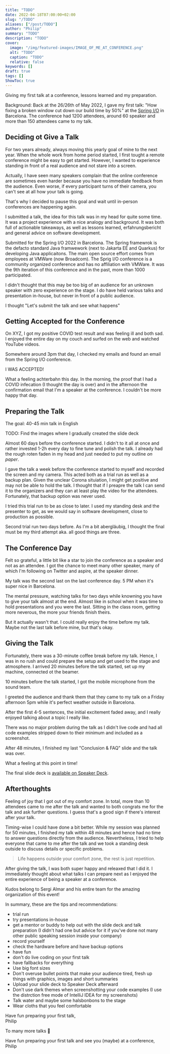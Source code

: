 ```yaml
---
title: "TODO"
date: 2022-04-18T07:00:00+02:00
slug: "/TODO"
aliases: ["/post/TODO"]
author: "Philip"
summary: "TODO"
description: "TODO"
cover:
  image: "/img/featured-images/IMAGE_OF_ME_AT_CONFERENCE.png"
  alt: "TODO"
  caption: "TODO"
  relative: false
keywords: []
draft: true
tags: []
ShowToc: true
---
```


Giving my first talk at a conference, lessons learned and my preparation.

Background: Back at the 26/26th of May 2022, I gave my first talk: "How fixing a broken window cut down our build time by 50%" at the [Spring I/O](https://springio.net) in Barcelona. The conference had 1200 attendees, around 60 speaker and more than 150 attendees came to my talk.

## Deciding ot Give a Talk

For two years already, always moving this yearly goal of mine to the next year. When the whole work from home period started, I first tought a remote conference might be easy to get started. However, I wanted to experience standing in front of a real audience and not stare into a screen.

Actually, I have seen many speakers complain that the online conference are sometimes even harder because you have no immediate feedback from the audience. Even worse, if every participant turns of their camera, you can't see at all how your talk is going.

That's why I decided to pause this goal and wait until in-person conferences are happening again.

I submitted a talk, the idea for this talk was in my head for quite some time. It was a project experience with a nice analogy and background. It was both full of actionable takeaways, as well as lessons learned, erfahrungsbericht and general advice on software development.

Submitted for the Spring I/O 2022 in Barcelona. The Spring framewrok is the defacto standard Java framwework (next to Jakarta EE and Quarkus) for developing Java applicaitons. The main open source effort comes from employees at VMWare (now Broadcom). The Sprig I/O conference is a community organized conference and has no affiliation with VMWare. It was the 9th iteration of this conference and in the past, more than 1000 participated.

I didn't thought that this may be too big of an audience for an unknown speaker with zero experience on the stage. I do have held various talks and presentation in-house, but never in front of a public audience.

I thought "Let's submit the talk and see what happens"

## Getting Accepted for the Conference

On XYZ, I got my positive COVID test result and was feeling ill and both sad. I enjoyed the entire day on my couch and surfed on the web and watched YouTube videos.

Somewhere around 3pm that day, I checked my emails and found an email from the Spring I/O conference.

I WAS ACCEPTED!

What a feeling achterbahn this day. In the morning, the proof that I had a COVID infecation (I thought the day is over) and in the afternoon the confirmation email that I'm a speaker at the conference. I couldn't be more happy that day.


## Preparing the Talk

The goal: 40-45 min talk in English

TODO: Find the images where I gradually created the slide deck

Almost 60 days before the conference started. I didn't to it all at once and rather invested 1-2h every day to fine tune and polish the talk. I already had the rough roten faden in my head and just needed to put my outline _on paper_.


I gave the talk a week before the conference started to myself and recorded the screen and my camera. This acted both as a trial run as well as a backup plan. Given the unclear Corona situiation, I might get positive and may not be able to hold the talk. I thought that if I preapre the talk I can send it to the organizers and they can at least play the video for the attendees. Fortunately, that backup option was never used.

I tried this trial run to be as close to later. I used my standing desk and the presenter to get, as we would say in software development, close to production as possible.

Second trial run two days before. As I'm a bit abergläubig, I thought the final must be my third attempt aka. all good things are three.


## The Conference Day

Felt so grateful, a little bit like a star to join the conference as a speaker and not as an attendee. I got the chance to meet many other speaker, many of which I'm following on Twitter and aspire, at the speaker dinner.

My talk was the second last on the last conference day. 5 PM when it's super nice in Barcelona.

The mental pressure, watching talks for two days while knowning you have to give your talk almost at the end. Almost like in school when it was time to hold presentations and you were the last. Sitting in the class room, getting more neverous, the more your friends finish theirs.

But it actually wasn't that. I could really enjoy the time before my talk. Maybe not the last talk before mine, but that's okay.


## Giving the Talk

Fortunately, there was a 30-minute coffee break before my talk. Hence, I was in no rush and could prepare the setup and get used to the stage and atmosphere. I arrived 20 minutes before the talk started, set up my machine, connected ot the beamer.

10 minutes before the talk started, I got the mobile microphone from the sound team.

I greeted the audience and thank them that they came to my talk on a Friday afternoon 5pm while it's perfect weather outside in Barcelona.

After the first 4-5 sentences, the initial excitement faded away, and I really enjoyed talking about a topic I really like.

There was no major problem during the talk as I didn't live code and had all code examples stripped down to their minimum and included as a screenshot.

After 48 minutes, I finished my last "Conclusion & FAQ" slide and the talk was over.

What a feeling at this point in time!

The final slide deck is [available on Speaker Deck](https://speakerdeck.com/rieckpil/how-fixing-a-broken-window-cut-down-our-build-time-by-50-percent).

## Afterthoughts

Feeling of joy that I got out of my comfort zone. In total, more than 10 attendees came to me after the talk and wanted to both congrats me for the talk and ask further questions. I guess that's a good sign if there's interest after your talk.

Timing-wise I could have done a bit better. While my session was planned for 50 minutes, I finished my talk within 48 minutes and hence had no time to answer questions directly from the audience. Nevertheless, I tried to help everyone that came to me after the talk and we took a standing desk outside to discuss details or specific problems.

> Life happens outside your comfort zone, the rest is just repetition.

After giving the talk, I was both super happy and releaxed that I did it. I immediately thought about what talks I can prepare next as I enjoyed the entire experience of being a speaker at a conference.

Kudos belong to Sergi Almar and his entire team for the amazing organization of this event!

In summary, these are the tips and recommendations:
- trial run
- try presentations in-house
- get a mentor or buddy to help out with the slide deck and talk preparation (I didn't had one but advice for it if you've done not many other public speaking session inside your company)
- record yourself
- check the hardware before and have backup options
- have fun
- don't do live coding on your first talk
- have fallbacks for everything
- Use big font sizes
- Don't overuse bullet points that make your audience tired, fresh up things with graphics, images and short summaries
- Upload your slide deck to Speaker Deck afterward
- Don't use dark themes when screenshotting your code examples (I use the distrction free mode of IntelliJ IDEA for my screenshots)
- Talk water and maybe some halsbonbons to the stage
- Wear cloths that you feel comfortable

Have fun preparing your first talk,\
Philip


To many more talks 🚀

Have fun preparing your first talk and see you (maybe) at a conference,\
Philip


